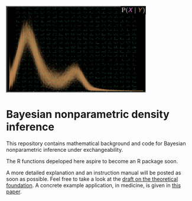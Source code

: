 <img src="opm_symbol.png" alt="Ensemble of densities" width="75%"/>

# Bayesian nonparametric density inference
This repository contains mathematical background and code for Bayesian nonparametric inference under exchangeability.

The R functions depeloped here aspire to become an R package soon.

A more detailed explanation and an instruction manual will be posted as soon as possible. Feel free to take a look at the [draft on the theoretical foundation](https://github.com/pglpm/bayes_nonparametric_inference/blob/main/omni-predictor_machine.pdf). A concrete example application, in medicine, is given in [this paper](https://doi.org/10.31219/osf.io/8nr56).
